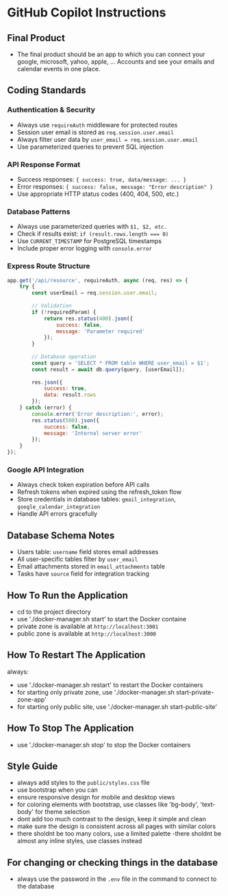 # GitHub Copilot Instructions

## Final Product
- The final product should be an app to which you can connect your google, microsoft, yahoo, apple, ... Accounts and see your emails and calendar events in one place.


## Coding Standards

### Authentication & Security
- Always use `requireAuth` middleware for protected routes
- Session user email is stored as `req.session.user.email`
- Always filter user data by `user_email = req.session.user.email`
- Use parameterized queries to prevent SQL injection

### API Response Format
- Success responses: `{ success: true, data/message: ... }`
- Error responses: `{ success: false, message: "Error description" }`
- Use appropriate HTTP status codes (400, 404, 500, etc.)

### Database Patterns
- Always use parameterized queries with `$1, $2, etc.`
- Check if results exist: `if (result.rows.length === 0)`
- Use `CURRENT_TIMESTAMP` for PostgreSQL timestamps
- Include proper error logging with `console.error`

### Express Route Structure
```javascript
app.get('/api/resource', requireAuth, async (req, res) => {
    try {
        const userEmail = req.session.user.email;
        
        // Validation
        if (!requiredParam) {
            return res.status(400).json({
                success: false,
                message: 'Parameter required'
            });
        }
        
        // Database operation
        const query = 'SELECT * FROM table WHERE user_email = $1';
        const result = await db.query(query, [userEmail]);
        
        res.json({
            success: true,
            data: result.rows
        });
    } catch (error) {
        console.error('Error description:', error);
        res.status(500).json({
            success: false,
            message: 'Internal server error'
        });
    }
});
```

### Google API Integration
- Always check token expiration before API calls
- Refresh tokens when expired using the refresh_token flow
- Store credentials in database tables: `gmail_integration`, `google_calendar_integration`
- Handle API errors gracefully

## Database Schema Notes
- Users table: `username` field stores email addresses
- All user-specific tables filter by `user_email`
- Email attachments stored in `email_attachments` table
- Tasks have `source` field for integration tracking



## How To Run the Application
- cd to the project directory
- use './docker-manager.sh start' to start the Docker containe
- private zone is available at `http://localhost:3001`
- public zone is available at `http://localhost:3000`

## How To Restart The Application
always:
- use './docker-manager.sh restart' to restart the Docker containers
- for starting only private zone, use './docker-manager.sh start-private-zone-app'
- for starting only public site, use './docker-manager.sh start-public-site'


## How To Stop The Application
- use './docker-manager.sh stop' to stop the Docker containers



## Style Guide
- always add styles to the `public/styles.css` file
- use bootstrap when you can
- ensure responsive design for mobile and desktop views
- for coloring elements with bootstrap, use classes like 'bg-body', 'text-body' for theme selection
- dont add too much contrast to the design, keep it simple and clean
- make sure the design is consistent across all pages with similar colors
- there sholdnt be too many colors, use a limited palette
-there sholdnt be almost any inline styles, use classes instead



## For changing or checking things in the database
- always use the password in the `.env` file in the command to connect to the database

